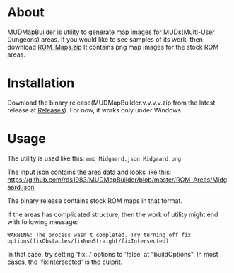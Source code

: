 # About
MUDMapBuilder is utility to generate map images for MUDs(Multi-User Dungeons) areas.
If you would like to see samples of its work, then download [ROM_Maps.zip](https://github.com/rds1983/MUDMapBuilder/releases/download/0.1.0/ROM_Maps.zip)
It contains png map images for the stock ROM areas.

# Installation
Download the binary release(MUDMapBuilder.v.v.v.v.zip from the latest release at [Releases](https://github.com/rds1983/MUDMapBuilder/releases)). For now, it works only under Windows.

# Usage
The utility is used like this: `mmb Midgaard.json Midgaard.png`

The input json contains the area data and looks like this: https://github.com/rds1983/MUDMapBuilder/blob/master/ROM_Areas/Midgaard.json

The binary release contains stock ROM maps in that format.

If the areas has complicated structure, then the work of utility might end with following message:

`WARNING: The process wasn't completed. Try turning off fix options(fixObstacles/fixNonStraight/fixIntersected)`

In that case, try setting 'fix...' options to 'false' at "buildOptions". In most cases, the 'fixIntersected' is the culprit.


